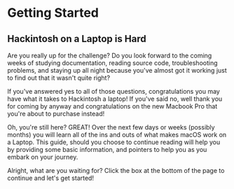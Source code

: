 # Getting Started

## Hackintosh on a Laptop is Hard

Are you really up for the challenge?  Do you look forward to the coming weeks of studying documentation, reading source code, troubleshooting problems, and staying up all night because you've almost got it working just to find out that it wasn't quite right?

If you've answered yes to all of those questions, congratulations you may have what it takes to Hackintosh a laptop!  If you've said no, well thank you for coming by anyway and congratulations on the new Macbook Pro that you're about to purchase instead!

Oh, you're still here?  GREAT!  Over the next few days or weeks \(possibly months\) you will learn all of the ins and outs of what makes macOS work on a Laptop.  This guide, should you choose to continue reading will help you by providing some basic information, and pointers to help you as you embark on your journey.

Alright, what are you waiting for?  Click the box at the bottom of the page to continue and let's get started!


